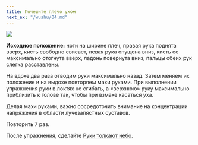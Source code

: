 ```yaml
---
title: Почешите плечо ухом
next_ex: "/wushu/04.md"
---
```


![](../img/03.png)

**Исходное положение:** ноги на ширине плеч, правая рука поднята вверх, кисть
свободно свисает, левая рука опущена вниз, кисть ее максимально отогнута вверх,
ладонь повернута вниз, пальцы обеих рук слегка расставлены.

На вдохе два раза отводим руки максимально назад. Затем меняем их положение и на
выдохе повторяем махи руками. При выполнении упражнения руки в локтях не
сгибать, а «верхнюю» руку максимально приблизить к голове так, чтобы при взмахе
касаться уха.

Делая махи руками, важно сосредоточить внимание на концентрации напряжения в
области лучезапястных суставов.

Повторить 7 раз.

После упражнения, сделайте [Руки толкают небо](../01).
